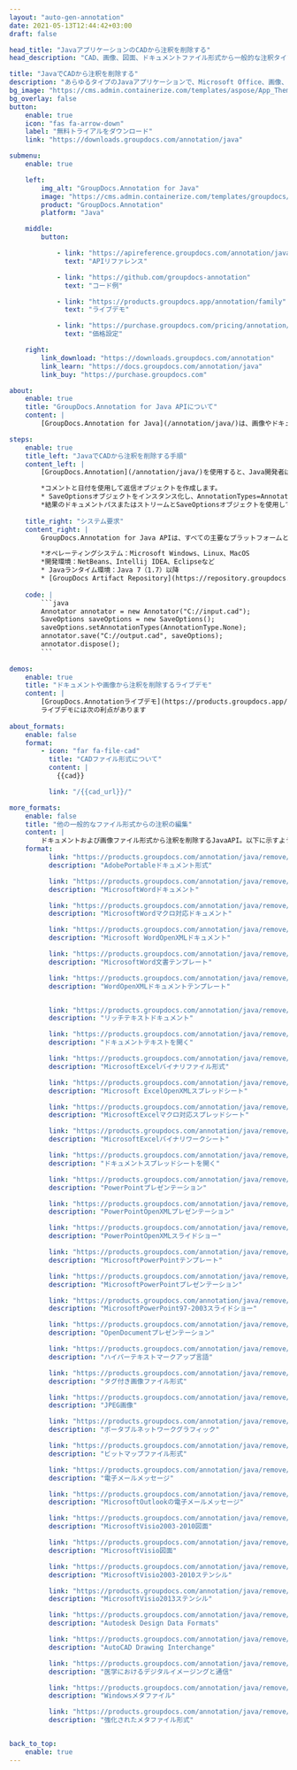 ```yaml
---
layout: "auto-gen-annotation"
date: 2021-05-13T12:44:42+03:00
draft: false

head_title: "JavaアプリケーションのCADから注釈を削除する"
head_description: "CAD、画像、図面、ドキュメントファイル形式から一般的な注釈タイプを削除するJavaannotation API."

title: "JavaでCADから注釈を削除する"
description: "あらゆるタイプのJavaアプリケーションで、Microsoft Office、画像、図面、HTML、およびその他のドキュメントファイル形式からすでに追加されている注釈を削除します."
bg_image: "https://cms.admin.containerize.com/templates/aspose/App_Themes/V3/images/bg/header1.png"
bg_overlay: false
button:
    enable: true
    icon: "fas fa-arrow-down"
    label: "無料トライアルをダウンロード"
    link: "https://downloads.groupdocs.com/annotation/java"

submenu:
    enable: true

    left:
        img_alt: "GroupDocs.Annotation for Java"
        image: "https://cms.admin.containerize.com/templates/groupdocs/images/product-logos/90x90-noborder/groupdocs-annotation-java.png"
        product: "GroupDocs.Annotation"
        platform: "Java"

    middle:
        button:

            - link: "https://apireference.groupdocs.com/annotation/java"
              text: "APIリファレンス"

            - link: "https://github.com/groupdocs-annotation"
              text: "コード例"

            - link: "https://products.groupdocs.app/annotation/family"
              text: "ライブデモ"

            - link: "https://purchase.groupdocs.com/pricing/annotation/java"
              text: "価格設定"

    right:
        link_download: "https://downloads.groupdocs.com/annotation"
        link_learn: "https://docs.groupdocs.com/annotation/java"
        link_buy: "https://purchase.groupdocs.com"

about:
    enable: true
    title: "GroupDocs.Annotation for Java APIについて"
    content: |
        [GroupDocs.Annotation for Java](/annotation/java/)は、画像やドキュメントファイル形式から注釈を表示、[追加](/annotation/java/add/cad/)、[更新](/annotation/java/edit/cad/)、消去、[抽出](/annotation/java/extract/cad/)、またはエクスポートするためのネイティブJava注釈管理ライブラリです。ユーザーは、コメント、メモ、コメント、およびPDF、HTML、Word、Excel、Visioダイアグラム、プレゼンテーション、図面、画像、およびその他の多くのファイル形式のテキスト、グラフィックス、透かしなどのさまざまな注釈タイプを簡単に削除できます。注釈処理機能は、インポートされたドキュメントから注釈を正確に読み取ることができ、カスタマイズを実装した後、元のファイル形式または目的のファイル形式にエクスポートして戻すことができます。

steps:
    enable: true
    title_left: "JavaでCADから注釈を削除する手順"
    content_left: |
        [GroupDocs.Annotation](/annotation/java/)を使用すると、Java開発者は、いくつかの簡単な手順を実装することで、Javaベースのアプリケーション内のCADファイルから注釈の詳細を簡単に削除できます。

        *コメントと日付を使用して返信オブジェクトを作成します。
        * SaveOptionsオブジェクトをインスタンス化し、AnnotationTypes=AnnotationType.Noneを設定します。
        *結果のドキュメントパスまたはストリームとSaveOptionsオブジェクトを使用してsaveメソッドを呼び出します。
        
    title_right: "システム要求"
    content_right: |
        GroupDocs.Annotation for Java APIは、すべての主要なプラットフォームとオペレーティングシステムでサポートされています。以下のコードを実行する前に、システムに次の前提条件がインストールされていることを確認してください。

        *オペレーティングシステム：Microsoft Windows、Linux、MacOS
        *開発環境：NetBeans、Intellij IDEA、Eclipseなど
        * Javaランタイム環境：Java 7（1.7）以降
        * [GroupDocs Artifact Repository](https://repository.groupdocs.com/webapp/#/artifacts/browse/tree/General/repo/com/groupdocs/groupdocs-annotation)から最新バージョンのGroupDocs.AnnotationforJavaを入手してください。
        
    code: |
        ```java
        Annotator annotator = new Annotator("C://input.cad");
        SaveOptions saveOptions = new SaveOptions();
        saveOptions.setAnnotationTypes(AnnotationType.None);
        annotator.save("C://output.cad", saveOptions);
        annotator.dispose();
        ```
        
demos:
    enable: true
    title: "ドキュメントや画像から注釈を削除するライブデモ"
    content: |
        [GroupDocs.Annotationライブデモ](https://products.groupdocs.app/annotation/family)サイトにアクセスして、CADファイルから注釈を表示および削除してください。  
        ライブデモには次の利点があります
        
about_formats:
    enable: false
    format:
        - icon: "far fa-file-cad"
          title: "CADファイル形式について"
          content: |
            {{cad}}

          link: "/{{cad_url}}/"

more_formats:
    enable: false
    title: "他の一般的なファイル形式からの注釈の編集"
    content: |
        ドキュメントおよび画像ファイル形式から注釈を削除するJavaAPI。以下に示すように、一般的なファイル形式のいくつかから注釈プロパティを消去します。
    format: 
          link: "https://products.groupdocs.com/annotation/java/remove/pdf"
          description: "AdobePortableドキュメント形式"

          link: "https://products.groupdocs.com/annotation/java/remove/doc"
          description: "MicrosoftWordドキュメント"

          link: "https://products.groupdocs.com/annotation/java/remove/docm"
          description: "MicrosoftWordマクロ対応ドキュメント"

          link: "https://products.groupdocs.com/annotation/java/remove/docx"
          description: "Microsoft WordOpenXMLドキュメント"

          link: "https://products.groupdocs.com/annotation/java/remove/dot"
          description: "MicrosoftWord文書テンプレート"

          link: "https://products.groupdocs.com/annotation/java/remove/dotx"
          description: "WordOpenXMLドキュメントテンプレート"


          link: "https://products.groupdocs.com/annotation/java/remove/rtf"
          description: "リッチテキストドキュメント"

          link: "https://products.groupdocs.com/annotation/java/remove/odt"
          description: "ドキュメントテキストを開く"

          link: "https://products.groupdocs.com/annotation/java/remove/xls"
          description: "MicrosoftExcelバイナリファイル形式"

          link: "https://products.groupdocs.com/annotation/java/remove/xlsx"
          description: "Microsoft ExcelOpenXMLスプレッドシート"

          link: "https://products.groupdocs.com/annotation/java/remove/xlsm"
          description: "MicrosoftExcelマクロ対応スプレッドシート"

          link: "https://products.groupdocs.com/annotation/java/remove/xlsb"
          description: "MicrosoftExcelバイナリワークシート"

          link: "https://products.groupdocs.com/annotation/java/remove/ods"
          description: "ドキュメントスプレッドシートを開く"

          link: "https://products.groupdocs.com/annotation/java/remove/ppt"
          description: "PowerPointプレゼンテーション"

          link: "https://products.groupdocs.com/annotation/java/remove/pptx"
          description: "PowerPointOpenXMLプレゼンテーション"

          link: "https://products.groupdocs.com/annotation/java/remove/ppsx"
          description: "PowerPointOpenXMLスライドショー"

          link: "https://products.groupdocs.com/annotation/java/remove/potm"
          description: "MicrosoftPowerPointテンプレート"

          link: "https://products.groupdocs.com/annotation/java/remove/pptm"
          description: "MicrosoftPowerPointプレゼンテーション"

          link: "https://products.groupdocs.com/annotation/java/remove/pps"
          description: "MicrosoftPowerPoint97-2003スライドショー"

          link: "https://products.groupdocs.com/annotation/java/remove/odp"
          description: "OpenDocumentプレゼンテーション"

          link: "https://products.groupdocs.com/annotation/java/remove/html"
          description: "ハイパーテキストマークアップ言語"

          link: "https://products.groupdocs.com/annotation/java/remove/tiff"
          description: "タグ付き画像ファイル形式"

          link: "https://products.groupdocs.com/annotation/java/remove/jpeg"
          description: "JPEG画像"

          link: "https://products.groupdocs.com/annotation/java/remove/png"
          description: "ポータブルネットワークグラフィック"

          link: "https://products.groupdocs.com/annotation/java/remove/bmp"
          description: "ビットマップファイル形式"

          link: "https://products.groupdocs.com/annotation/java/remove/eml"
          description: "電子メールメッセージ"

          link: "https://products.groupdocs.com/annotation/java/remove/msg"
          description: "MicrosoftOutlookの電子メールメッセージ"

          link: "https://products.groupdocs.com/annotation/java/remove/vsd"
          description: "MicrosoftVisio2003-2010図面"

          link: "https://products.groupdocs.com/annotation/java/remove/vsdx"
          description: "MicrosoftVisio図面"

          link: "https://products.groupdocs.com/annotation/java/remove/vss"
          description: "MicrosoftVisio2003-2010ステンシル"

          link: "https://products.groupdocs.com/annotation/java/remove/vst"
          description: "MicrosoftVisio2013ステンシル"

          link: "https://products.groupdocs.com/annotation/java/remove/dwg"
          description: "Autodesk Design Data Formats"

          link: "https://products.groupdocs.com/annotation/java/remove/dxf"
          description: "AutoCAD Drawing Interchange"

          link: "https://products.groupdocs.com/annotation/java/remove/dcm"
          description: "医学におけるデジタルイメージングと通信"

          link: "https://products.groupdocs.com/annotation/java/remove/wmf"
          description: "Windowsメタファイル"

          link: "https://products.groupdocs.com/annotation/java/remove/emf"
          description: "強化されたメタファイル形式"


back_to_top:
    enable: true
---
```

